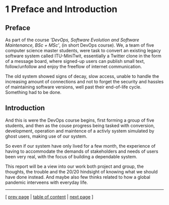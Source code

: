 # 1 Preface and Introduction

## Preface
As part of the course *'DevOps, Software Evolution and Software Maintenance, BSc + MSc'*, (in short DevOps course). We, a team of five computer science master students, were task to convert an existing legacy software system called ITU-MiniTwit, essentially a Twitter clone in the form of a message board, where signed-up users can publish small text, follow/unfollow and enjoy the freeflow of internet communication.

The old system showed signs of decay, slow access, unable to handle the increasing amount of connections and not to forget the security and hassles of maintaining software versions, well past their end-of-life cycle. Something had to be done.

## Introduction
And this is were the DevOps course begins, first forming a group of five students, and then as the couse progress being tasked with conversion, development, operation and maintence of a activly system simulated by ghost users, making use of our system.

So even if our system have only lived for a few month, the experience of having to accommodate the demands of stakeholders and needs of users been very real, with the focus of building a dependable system.

This report will be a view into our work both project and group, the thoughts, the trouble and the 20/20 hindsight of knowing what we should have done instead. And maybe also few thinks related to how a global pandemic interveens with everyday life.

---
[ [prev page](../table_of_content.md) | [table of content](../table_of_content.md) | [next page](../chapters/200_systems_perspective.md) ]
